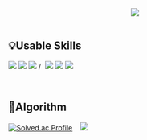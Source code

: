<div align="center">
<img src="https://capsule-render.vercel.app/api?type=Cylinder&text=YeonHak%20Lee's%20GitHub&color=auto" />
</div>

<br>

## 💡Usable Skills

<img src="https://img.shields.io/badge/JAVA-007396?style=flat&logo=java&logoColor=white">&nbsp;<img src="https://img.shields.io/badge/JavaScript-F7DF1E?style=flat&logo=JavaScript&logoColor=yellow"/>&nbsp;<img src="https://shields.io/badge/TypeScript-3178C6?style=flat&logo=TypeScript&logoColor=FFF"/> / &nbsp;<img src="https://img.shields.io/badge/React-61DAFB?style=flat&logo=React&logoColor=blue"/> <img src="https://img.shields.io/badge/Vue.js-4FC08D?style=flat&logo=Vue.js&logoColor=blue"/> <img src="https://img.shields.io/badge/SpringBoot-6DB33F?style=flat&logo=SpringBoot&logoColor=white"/>

<br>

## 🔎Algorithm

[![Solved.ac Profile](http://mazassumnida.wtf/api/v2/generate_badge?boj=dldusgkr788)](https://solved.ac/dldusgkr788/)
&nbsp;&nbsp;
<img src="http://mazandi.herokuapp.com/api?handle=dldusgkr788&theme=warm"/>
